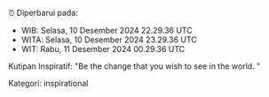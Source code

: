 ⏰ Diperbarui pada:
- WIB: Selasa, 10 Desember 2024 22.29.36 UTC
- WITA: Selasa, 10 Desember 2024 23.29.36 UTC
- WIT: Rabu, 11 Desember 2024 00.29.36 UTC

Kutipan Inspiratif:
"Be the change that you wish to see in the world. "


Kategori: inspirational

